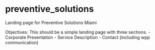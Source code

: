 # preventive_solutions
Landing page for Preventive Solutions Miami

Objectives: 
This should be a simple landing page with three sections.
    - Corporate Presentation
    - Service Description
    - Contact (including wpp communication)